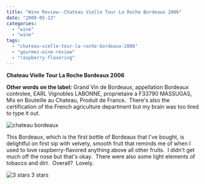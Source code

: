 ```yaml
---
title: "Wine Review--Chateau Vielle Tour La Roche Bordeaux 2006"
date: "2009-05-13"
categories:
  - "wine"
  - "wine"
tags:
  - "chateau-vielle-tour-la-roche-bordeaux-2006"
  - "gourmez-wine-review"
  - "raspberry-flavoring"
---
```


**Chateau Vielle Tour La Roche Bordeaux 2006**

**Other words on the label:** Grand Vin de Bordeaux, appellation Bordeaux controlee, EARL Vignobles LABONNE, proprietaire a F33790 MASSUGAS, Mis en Bouteille au Chateau, Produit de France.  There's also the certification of the French agriculture department but my brain was too tired to type it out.

![](http:/thegourmez.com/photos/IMG_2239.JPG "chateau bordeaux")

This Bordeaux, which is the first bottle of Bordeaux that I've bought, is delightful on first sip with velvety, smooth fruit that reminds me of when I used to love raspberry-flavored anything above all other fruits.  I didn't get much off the nose but that's okay.  There were also some light elements of tobacco and dirt.  Overall?  Lovely.




<div class="caption">

![3 stars](http://www.rebeccagomezfarrell.com/wp-content/uploads/2009/02/rating_avocado1.gif "rating_avocado1") 3 stars</div>

